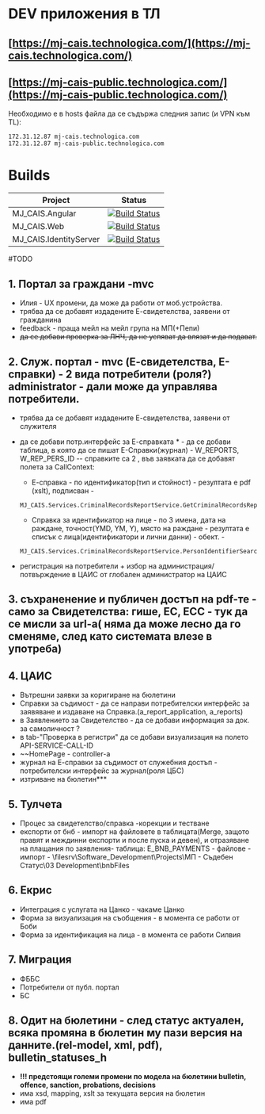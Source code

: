 # DEV приложения в ТЛ

## [https://mj-cais.technologica.com/](https://mj-cais.technologica.com/)
## [https://mj-cais-public.technologica.com/](https://mj-cais-public.technologica.com/)
Необходимо е в hosts файла да се съдържа следния запис (и VPN към TL):
```
172.31.12.87 mj-cais.technologica.com
172.31.12.87 mj-cais-public.technologica.com
```

# Builds

|Project|Status|
|--------|------|
|MJ_CAIS.Angular|[![Build Status](https://tfstl.technologica.com/tfs/DefaultCollection/MJ-CAIS/_apis/build/status/MJ_CAIS.Angular)](https://tfstl.technologica.com/tfs/DefaultCollection/MJ-CAIS/_build/latest?definitionId=317)|
|MJ_CAIS.Web|[![Build Status](https://tfstl.technologica.com/tfs/DefaultCollection/MJ-CAIS/_apis/build/status/MJ_CAIS.Web)](https://tfstl.technologica.com/tfs/DefaultCollection/MJ-CAIS/_build/latest?definitionId=319)|
|MJ_CAIS.IdentityServer|[![Build Status](https://tfstl.technologica.com/tfs/DefaultCollection/MJ-CAIS/_apis/build/status/MJ_CAIS.IdentityServer)](https://tfstl.technologica.com/tfs/DefaultCollection/MJ-CAIS/_build/latest?definitionId=318)|


#TODO
## 1. Портал за граждани -mvc
 - Илия - UX промени, да може да работи от моб.устройства.
 - трябва да се добавят издадените Е-свидетелства, заявени от гражданина
 - feedback - праща мейл на мейл група на МП(+Пепи)
 - ~~да се добави проверка за ЛНЧ, да не успяват да влязат и да подават.~~
 
## 2. Служ. портал - mvc (Е-свидетелства, Е-справки) - 2 вида потребители (роля?) administrator - дали може да управлява потребители.
 - трябва да се добавят издадените Е-свидетелства, заявени от служителя
 - да се добави потр.интерфейс за Е-справката * - да се добави таблица, в която да се пишат Е-Справки(журнал) - W_REPORTS, W_REP_PERS_ID
   -- справките са 2 , във заявката да се добавят полета за CallContext: 
    * Е-справка - по идентификатор(тип и стойност) - резултата е pdf (xslt), подписван - 
	```
	MJ_CAIS.Services.CriminalRecordsReportService.GetCriminalRecordsReportPDFAsync
	```
	* Справка за идентификатор на лице - по 3 имена, дата на раждане, точност(YMD, YM, Y), място на раждане - резултата е списък с лица(идентификатори и лични данни) - обект. - 
	```
	MJ_CAIS.Services.CriminalRecordsReportService.PersonIdentifierSearchAsync
	```
   
 - регистрация на потребители + избор на администрация/ потвърждение в ЦАИС от глобален администратор на ЦАИС
 
## 3. съхраненение и публичен достъп на pdf-те - само за Свидетелства: гише, ЕС, ЕСС - тук да се мисли за url-a( няма да може лесно да го сменяме, след като системата влезе в употреба)

## 4. ЦАИС
 - Вътрешни заявки за коригиране на бюлетини
 - Справки за съдимост - да се направи потребителски интерфейс за заявяване и издаване на Справка.(a_report_application, a_reports)
 - в Заявлението за Свидетелство - да се добави информация за док. за самоличност ?
 - в tab-"Проверка в регистри" да се добави визуализация на полето API-SERVICE-CALL-ID
 - ~~HomePage - controller-a
 - журнал на Е-справки за съдимост от служебния достъп - потребителски интерфейс за журнал(роля ЦБС)
 - изтриване на бюлетин***
 
## 5. Тулчета
 - Процес за свидетелство/справка -корекции и тестване
 - експорти от бнб - импорт на файловете в таблицата(Merge, защото правят и междинни експорти и после пуска и девен),  и отразяване на плащания по заявления- таблица: E_BNB_PAYMENTS - файлове - импорт - \\filesrv\Software_Development\Projects\МП - Съдебен Статус\03 Development\bnbFiles

 
## 6. Екрис
 - Интеграция с услугата на Цанко - чакаме Цанко
 - Форма за визуализация на съобщения - в момента се работи от Боби
 - Форма за идентификация на лица - в момента се работи Силвия
 
## 7. Миграция
 - ФББС
 - Потребители от публ. портал
 - БС
 
## 8. Одит на бюлетини - след статус актуален, всяка промяна в бюлетин му пази версия на данните.(rel-model, xml, pdf), bulletin_statuses_h
 * **!!! предстоящи големи промени по модела на бюлетини bulletin, offence, sanction, probations, decisions**
 * има xsd, mapping, xslt за текущата версия на бюлетин
 * има pdf 